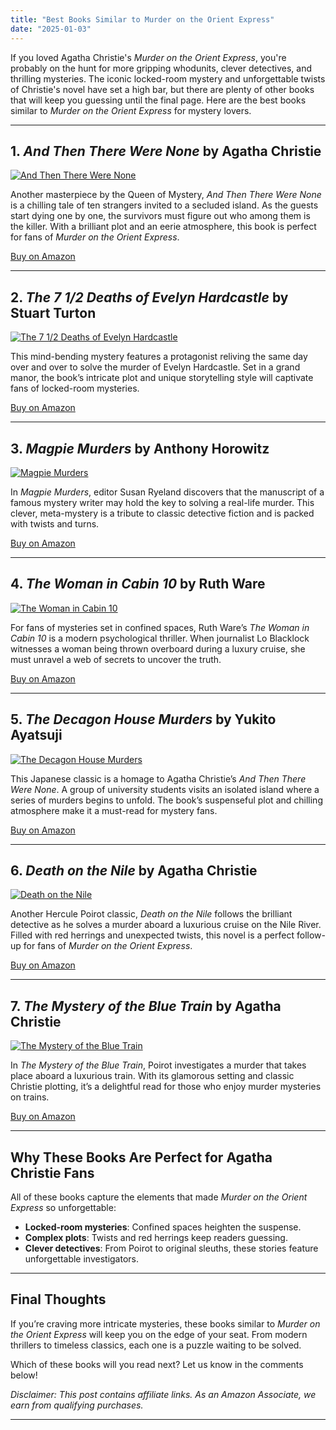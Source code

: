 ```yaml
---
title: "Best Books Similar to Murder on the Orient Express"
date: "2025-01-03"
---
```



If you loved Agatha Christie's *Murder on the Orient Express*, you're probably on the hunt for more gripping whodunits, clever detectives, and thrilling mysteries. The iconic locked-room mystery and unforgettable twists of Christie's novel have set a high bar, but there are plenty of other books that will keep you guessing until the final page. Here are the best books similar to *Murder on the Orient Express* for mystery lovers.

---

## 1. *And Then There Were None* by Agatha Christie
[![And Then There Were None](https://m.media-amazon.com/images/I/81QbgfCoVXL._SY522_.jpg)](https://amzn.to/3W5uTpv)

Another masterpiece by the Queen of Mystery, *And Then There Were None* is a chilling tale of ten strangers invited to a secluded island. As the guests start dying one by one, the survivors must figure out who among them is the killer. With a brilliant plot and an eerie atmosphere, this book is perfect for fans of *Murder on the Orient Express*.

[Buy on Amazon](https://amzn.to/3W5uTpv)

---

## 2. *The 7 1/2 Deaths of Evelyn Hardcastle* by Stuart Turton
[![The 7 1/2 Deaths of Evelyn Hardcastle](https://m.media-amazon.com/images/I/71FkrD8KbDL._SY522_.jpg)](https://amzn.to/4fIR38b)

This mind-bending mystery features a protagonist reliving the same day over and over to solve the murder of Evelyn Hardcastle. Set in a grand manor, the book’s intricate plot and unique storytelling style will captivate fans of locked-room mysteries.

[Buy on Amazon](https://amzn.to/4fIR38b)

---

## 3. *Magpie Murders* by Anthony Horowitz
[![Magpie Murders](https://m.media-amazon.com/images/I/71VksxQMBUL._SY522_.jpg)](https://amzn.to/4a2qU2Y)

In *Magpie Murders*, editor Susan Ryeland discovers that the manuscript of a famous mystery writer may hold the key to solving a real-life murder. This clever, meta-mystery is a tribute to classic detective fiction and is packed with twists and turns.

[Buy on Amazon](https://amzn.to/4a2qU2Y)

---

## 4. *The Woman in Cabin 10* by Ruth Ware
[![The Woman in Cabin 10](https://m.media-amazon.com/images/I/81m8dzM8EUL._SY522_.jpg)](https://amzn.to/400yTJk)

For fans of mysteries set in confined spaces, Ruth Ware’s *The Woman in Cabin 10* is a modern psychological thriller. When journalist Lo Blacklock witnesses a woman being thrown overboard during a luxury cruise, she must unravel a web of secrets to uncover the truth.

[Buy on Amazon](https://amzn.to/400yTJk)

---

## 5. *The Decagon House Murders* by Yukito Ayatsuji
[![The Decagon House Murders](https://m.media-amazon.com/images/I/719vIRNi6JL._SY522_.jpg)](https://amzn.to/401C7fA)

This Japanese classic is a homage to Agatha Christie’s *And Then There Were None*. A group of university students visits an isolated island where a series of murders begins to unfold. The book’s suspenseful plot and chilling atmosphere make it a must-read for mystery fans.

[Buy on Amazon](https://amzn.to/401C7fA)

---

## 6. *Death on the Nile* by Agatha Christie
[![Death on the Nile](https://m.media-amazon.com/images/I/91FBoq7b1yL._SY522_.jpg)](https://amzn.to/3Pn9X9L)

Another Hercule Poirot classic, *Death on the Nile* follows the brilliant detective as he solves a murder aboard a luxurious cruise on the Nile River. Filled with red herrings and unexpected twists, this novel is a perfect follow-up for fans of *Murder on the Orient Express*.

[Buy on Amazon](https://amzn.to/3Pn9X9L)

---

## 7. *The Mystery of the Blue Train* by Agatha Christie
[![The Mystery of the Blue Train](https://m.media-amazon.com/images/I/71FvlZfGx3L._SY522_.jpg)](https://amzn.to/3Pk1Qej)

In *The Mystery of the Blue Train*, Poirot investigates a murder that takes place aboard a luxurious train. With its glamorous setting and classic Christie plotting, it’s a delightful read for those who enjoy murder mysteries on trains.

[Buy on Amazon](https://amzn.to/3Pk1Qej)

---

## Why These Books Are Perfect for Agatha Christie Fans

All of these books capture the elements that made *Murder on the Orient Express* so unforgettable:
- **Locked-room mysteries**: Confined spaces heighten the suspense.
- **Complex plots**: Twists and red herrings keep readers guessing.
- **Clever detectives**: From Poirot to original sleuths, these stories feature unforgettable investigators.

---

## Final Thoughts

If you’re craving more intricate mysteries, these books similar to *Murder on the Orient Express* will keep you on the edge of your seat. From modern thrillers to timeless classics, each one is a puzzle waiting to be solved.

Which of these books will you read next? Let us know in the comments below!

*Disclaimer: This post contains affiliate links. As an Amazon Associate, we earn from qualifying purchases.*

---
